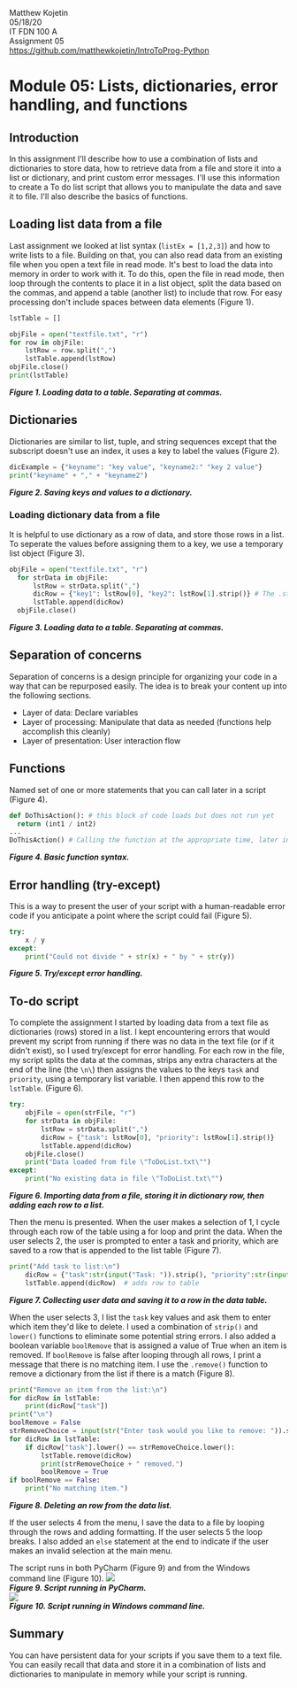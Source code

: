 Matthew Kojetin  
05/18/20  
IT FDN 100 A   
Assignment 05  
https://github.com/matthewkojetin/IntroToProg-Python  

# Module 05: Lists, dictionaries, error handling, and functions
## Introduction
In this assignment I'll describe how to use a combination of lists and dictionaries to store data, how to retrieve data from a file and store it into a list or dictionary, and print custom error messages. I'll use this information to create a To do list script that allows you to manipulate the data and save it to file. I'll also describe the basics of functions.

## Loading list data from a file
Last assignment we looked at list syntax (`listEx = [1,2,3]`) and how to write lists to a file. Building on that, you can also read data from an existing file when you open a text file in read mode. It's best to load the data into memory in order to work with it. To do this, open the file in read mode, then loop through the contents to place it in a list object, split the data based on the commas, and append a table (another list) to include that row. For easy processing don't include spaces between data elements (Figure 1).

```Python
lstTable = []

objFile = open("textfile.txt", "r")
for row in objFile:
    lstRow = row.split(",")
    lstTable.append(lstRow)
objFile.close()
print(lstTable)
```
***Figure 1. Loading data to a table. Separating at commas.***

## Dictionaries
Dictionaries are similar to list, tuple, and string sequences except that the subscript doesn't use an index, it uses a key to label the values (Figure 2).

```python
dicExample = {"keyname": "key value", "keyname2:" "key 2 value"}
print("keyname" + "," + "keyname2")
```
***Figure 2. Saving keys and values to a dictionary.***

### Loading dictionary data from a file
It is helpful to use dictionary as a row of data, and store those rows in a list. To seperate the values before assigning them to a key, we use a temporary list object (Figure 3).

```Python
objFile = open("textfile.txt", "r")
  for strData in objFile:
      lstRow = strData.split(",")
      dicRow = {"key1": lstRow[0], "key2": lstRow[1].strip()} # The .strip() function removes "\n" chars or extra spaces at the end
      lstTable.append(dicRow)
  objFile.close()
```
***Figure 3. Loading data to a table. Separating at commas.***

## Separation of concerns
Separation of concerns is a design principle for organizing your code in a way that can be repurposed easily. The idea is to break your content up into the following sections.
* Layer of data: Declare variables
* Layer of processing: Manipulate that data as needed (functions help accomplish this cleanly)
* Layer of presentation: User interaction flow

## Functions
Named set of one or more statements that you can call later in a script (Figure 4).

```Python
def DoThisAction(): # this block of code loads but does not run yet
  return (int1 / int2)
...
DoThisAction() # Calling the function at the appropriate time, later in the script
```
***Figure 4. Basic function syntax.***

## Error handling (try-except)
This is a way to present the user of your script with a human-readable error code if you anticipate a point where the script could fail (Figure 5).

```Python
try:
    x / y
except:
    print("Could not divide " + str(x) + " by " + str(y))
```
***Figure 5. Try/except error handling.***

## To-do script
To complete the assignment I started by loading data from a text file as dictionaries (rows) stored in a list. I kept encountering errors that would prevent my script from running if there was no data in the text file (or if it didn't exist), so I used try/except for error handling. For each row in the file, my script splits the data at the commas, strips any extra characters at the end of the line (the `\n\`) then assigns the values to the keys `task` and `priority`, using a temporary list variable. I then append this row to the `lstTable`. (Figure 6).
```Python
try:
    objFile = open(strFile, "r")
    for strData in objFile:
        lstRow = strData.split(",")
        dicRow = {"task": lstRow[0], "priority": lstRow[1].strip()}
        lstTable.append(dicRow)
    objFile.close()
    print("Data loaded from file \"ToDoList.txt\"")
except:
    print("No existing data in file \"ToDoList.txt\"")
```
***Figure 6. Importing data from a file, storing it in dictionary row, then adding each row to a list.***

Then the menu is presented. When the user makes a selection of 1, I cycle through each row of the table using a for loop and print the data. When the user selects 2, the user is prompted to enter a task and priority, which are saved to a row that is appended to the list table (Figure 7).
```Python
print("Add task to list:\n")
    dicRow = {"task":str(input("Task: ")).strip(), "priority":str(input("Priority: ")).strip()}  # adds inputs to task and priority key
    lstTable.append(dicRow)  # adds row to table
```
***Figure 7. Collecting user data and saving it to a row in the data table.***

When the user selects 3, I list the `task` key values and ask them to enter which item they'd like to delete. I used a combination of `strip()` and `lower()` functions to eliminate some potential string errors. I also added a boolean variable `boolRemove` that is assigned a value of True when an item is removed. If `boolRemove` is false after looping through all rows, I print a message that there is no matching item. I use the `.remove()` function to remove a dictionary from the list if there is a match (Figure 8).
```Python
print("Remove an item from the list:\n")
for dicRow in lstTable:
    print(dicRow["task"])
print("\n")
boolRemove = False
strRemoveChoice = input(str("Enter task would you like to remove: ")).strip()
for dicRow in lstTable:
    if dicRow["task"].lower() == strRemoveChoice.lower():
        lstTable.remove(dicRow)
        print(strRemoveChoice + " removed.")
        boolRemove = True
if boolRemove == False:
    print("No matching item.")
```
***Figure 8. Deleting an row from the data list.***

If the user selects 4 from the menu, I save the data to a file by looping through the rows and adding formatting. If the user selects 5 the loop breaks. I also added an `else` statement at the end to indicate if the user makes an invalid selection at the main menu.

The script runs in both PyCharm (Figure 9) and from the Windows command line (Figure 10).
<img src="Capture1.png">  
***Figure 9. Script running in PyCharm.***  
<img src="Capture2.png">  
***Figure 10. Script running in Windows command line.***
## Summary
You can have persistent data for your scripts if you save them to a text file. You can easily recall that data and store it in a combination of lists and dictionaries to manipulate in memory while your script is running.
